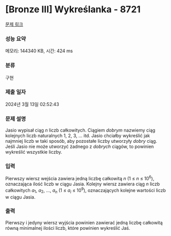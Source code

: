# [Bronze III] Wykreślanka - 8721 

[문제 링크](https://www.acmicpc.net/problem/8721) 

### 성능 요약

메모리: 144340 KB, 시간: 424 ms

### 분류

구현

### 제출 일자

2024년 3월 13일 02:52:43

### 문제 설명

<p>Jasio wypisał ciąg <em>n</em> liczb całkowitych. Ciągiem <i>dobrym</i> nazwiemy ciąg kolejnych liczb naturalnych 1, 2, 3, ... itd. Jasio chciałby wykreślić jak najmniej liczb w taki sposób, aby pozostałe liczby utworzyły <i>dobry</i> ciąg. Jeśli Jasio nie może utworzyć żadnego z <i>dobrych</i> ciągów, to powinien wykreślić wszystkie liczby.</p>

### 입력 

 <p>Pierwszy wiersz wejścia zawiera jedną liczbę całkowitą <em>n</em> (1 ≤ <em>n</em> ≤ 10<sup>6</sup>), oznaczająca ilość liczb w ciągu Jasia. Kolejny wiersz zawiera ciąg <em>n</em> liczb całkowitych <em>a</em><sub>1</sub>, <em>a</em><sub>2</sub>, ..., <em>a<sub>n</sub></em> (1 ≤ <em>a<sub>i</sub></em> ≤ 10<sup>9</sup>), oznaczających kolejne wartości liczb w ciągu Jasia.</p>

### 출력 

 <p>Pierwszy i jedyny wiersz wyjścia powinien zawierać jedną liczbę całkowitą równą minimalnej ilości liczb, które powinien wykreślić Jaś.</p>

